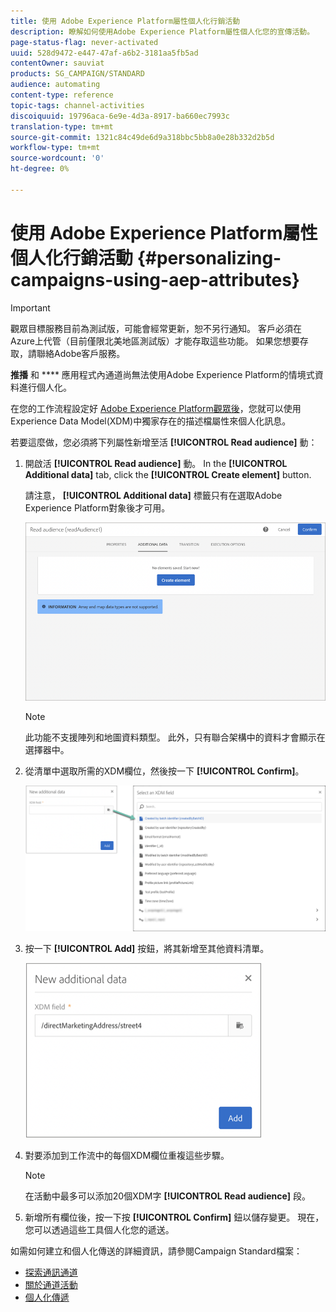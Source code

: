 ```yaml
---
title: 使用 Adobe Experience Platform屬性個人化行銷活動
description: 瞭解如何使用Adobe Experience Platform屬性個人化您的宣傳活動。
page-status-flag: never-activated
uuid: 528d9472-e447-47af-a6b2-3181aa5fb5ad
contentOwner: sauviat
products: SG_CAMPAIGN/STANDARD
audience: automating
content-type: reference
topic-tags: channel-activities
discoiquuid: 19796aca-6e9e-4d3a-8917-ba660ec7993c
translation-type: tm+mt
source-git-commit: 1321c84c49de6d9a318bbc5bb8a0e28b332d2b5d
workflow-type: tm+mt
source-wordcount: '0'
ht-degree: 0%

---
```



# 使用 Adobe Experience Platform屬性個人化行銷活動 {#personalizing-campaigns-using-aep-attributes}

>[!IMPORTANT]
>
>觀眾目標服務目前為測試版，可能會經常更新，恕不另行通知。 客戶必須在Azure上代管（目前僅限北美地區測試版）才能存取這些功能。 如果您想要存取，請聯絡Adobe客戶服務。
>
>**推播** 和 **** 應用程式內通道尚無法使用Adobe Experience Platform的情境式資料進行個人化。

在您的工作流程設定好 [Adobe Experience Platform觀眾後](../../audiences/using/aep-about-audience-destinations-service.md)，您就可以使用Experience Data Model(XDM)中獨家存在的描述檔屬性來個人化訊息。

若要這麼做，您必須將下列屬性新增至活 **[!UICONTROL Read audience]** 動：

1. 開啟活 **[!UICONTROL Read audience]** 動。 In the **[!UICONTROL Additional data]** tab, click the **[!UICONTROL Create element]** button.

   請注意， **[!UICONTROL Additional data]** 標籤只有在選取Adobe Experience Platform對象後才可用。

   ![](assets/aep_wkf_readaudience_attributes.png)

   >[!NOTE]
   >
   >此功能不支援陣列和地圖資料類型。 此外，只有聯合架構中的資料才會顯示在選擇器中。

1. 從清單中選取所需的XDM欄位，然後按一下 **[!UICONTROL Confirm]**。

   ![](assets/aep_wkf_readaudience_perso1.png)

1. 按一下 **[!UICONTROL Add]** 按鈕，將其新增至其他資料清單。

   ![](assets/aep_wkf_readaudience_perso3.png)

1. 對要添加到工作流中的每個XDM欄位重複這些步驟。

   >[!NOTE]
   >
   >在活動中最多可以添加20個XDM字 **[!UICONTROL Read audience]** 段。

1. 新增所有欄位後，按一下按 **[!UICONTROL Confirm]** 鈕以儲存變更。 現在，您可以透過這些工具個人化您的遞送。

如需如何建立和個人化傳送的詳細資訊，請參閱Campaign Standard檔案：

* [探索通訊通道](../../channels/using/get-started-communication-channels.md)
* [關於通道活動](../../automating/using/about-channel-activities.md)
* [個人化傳遞](../../designing/using/personalization.md)
